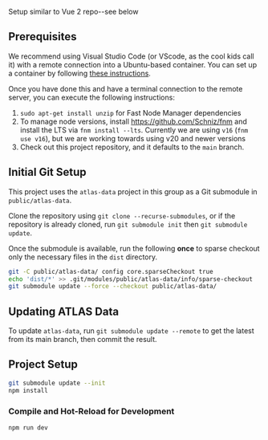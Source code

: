 Setup similar to Vue 2 repo--see below

## Prerequisites

We recommend using Visual Studio Code (or VScode, as the cool kids call it) with a remote connection into a Ubuntu-based container. You can set up a container by following [these instructions](https://ai-platform.pages.mitre.org/compute-resources/other/gpu-server-setup/).

Once you have done this and have a terminal connection to the remote server, you can execute the following instructions:

1. `sudo apt-get install unzip` for Fast Node Manager dependencies
2. To manage node versions, install <https://github.com/Schniz/fnm> and install the LTS via `fnm install --lts`. Currently we are using `v16` (`fnm use v16`), but we are working towards using v20 and newer versions 
3. Check out this project repository, and it defaults to the `main` branch.

## Initial Git Setup

This project uses the `atlas-data` project in this group as a Git submodule in `public/atlas-data`.

Clone the repository using `git clone --recurse-submodules`, or if the repository is already cloned, run `git submodule init` then `git submodule update`.

Once the submodule is available, run the following **once** to sparse checkout only the necessary files in the `dist` directory.

```bash
git -C public/atlas-data/ config core.sparseCheckout true
echo 'dist/*' >> .git/modules/public/atlas-data/info/sparse-checkout
git submodule update --force --checkout public/atlas-data/

```

## Updating ATLAS Data

To update `atlas-data`, run `git submodule update --remote` to get the latest from its main branch, then commit the result.


## Project Setup

```sh
git submodule update --init
npm install

```

### Compile and Hot-Reload for Development

```sh
npm run dev
```
